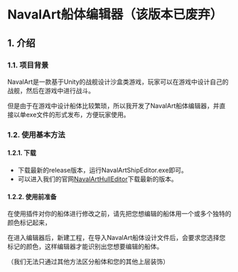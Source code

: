 # NavalArt船体编辑器（该版本已废弃）

## 1. 介绍

### 1.1. 项目背景
NavalArt是一款基于Unity的战舰设计沙盒类游戏，玩家可以在游戏中设计自己的战舰，然后在游戏中进行战斗。

但是由于在游戏中设计船体比较繁琐，所以我开发了NavalArt船体编辑器，并直接以单exe文件的形式发布，方便玩家使用。
### 1.2. 使用基本方法

#### 1.2.1. 下载
- 下载最新的release版本，运行NavalArtShipEditor.exe即可。
- 可以进入我们的官网[NavalArtHullEditor](http://naval_plugins.e.cn.vc/)下载最新的版本。

#### 1.2.2. 使用前准备
在使用插件对你的船体进行修改之前，请先把您想编辑的船体用一个或多个独特的颜色标记起来，

在进入编辑器后，新建工程，在导入NavalArt船体设计文件后，会要求您选择您标记的颜色，这样编辑器才能识别出您想要编辑的船体。

（我们无法只通过其他方法区分船体和您的其他上层装饰）
